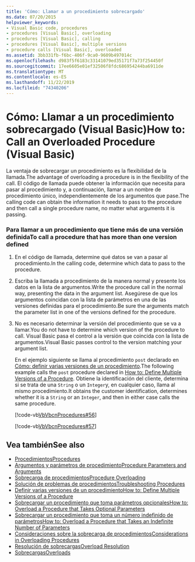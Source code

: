 ```yaml
---
title: 'Cómo: Llamar a un procedimiento sobrecargado'
ms.date: 07/20/2015
helpviewer_keywords:
- Visual Basic code, procedures
- procedures [Visual Basic], overloading
- procedures [Visual Basic], calling
- procedures [Visual Basic], multiple versions
- procedure calls [Visual Basic], overloaded
ms.assetid: 3bb331fb-f6bc-406f-9ca0-9609b497014c
ms.openlocfilehash: d983f5f6183c33141079ed35171f7a73f254450f
ms.sourcegitcommit: 17ee6605e01ef32506f8fdc686954244ba6911de
ms.translationtype: MT
ms.contentlocale: es-ES
ms.lasthandoff: 11/22/2019
ms.locfileid: "74340206"
---
```

# <a name="how-to-call-an-overloaded-procedure-visual-basic"></a><span data-ttu-id="3af14-102">Cómo: Llamar a un procedimiento sobrecargado (Visual Basic)</span><span class="sxs-lookup"><span data-stu-id="3af14-102">How to: Call an Overloaded Procedure (Visual Basic)</span></span>
<span data-ttu-id="3af14-103">La ventaja de sobrecargar un procedimiento es la flexibilidad de la llamada.</span><span class="sxs-lookup"><span data-stu-id="3af14-103">The advantage of overloading a procedure is in the flexibility of the call.</span></span> <span data-ttu-id="3af14-104">El código de llamada puede obtener la información que necesita para pasar al procedimiento y, a continuación, llamar a un nombre de procedimiento único, independientemente de los argumentos que pase.</span><span class="sxs-lookup"><span data-stu-id="3af14-104">The calling code can obtain the information it needs to pass to the procedure and then call a single procedure name, no matter what arguments it is passing.</span></span>  
  
### <a name="to-call-a-procedure-that-has-more-than-one-version-defined"></a><span data-ttu-id="3af14-105">Para llamar a un procedimiento que tiene más de una versión definida</span><span class="sxs-lookup"><span data-stu-id="3af14-105">To call a procedure that has more than one version defined</span></span>  
  
1. <span data-ttu-id="3af14-106">En el código de llamada, determine qué datos se van a pasar al procedimiento.</span><span class="sxs-lookup"><span data-stu-id="3af14-106">In the calling code, determine which data to pass to the procedure.</span></span>  
  
2. <span data-ttu-id="3af14-107">Escriba la llamada a procedimiento de la manera normal y presente los datos en la lista de argumentos.</span><span class="sxs-lookup"><span data-stu-id="3af14-107">Write the procedure call in the normal way, presenting the data in the argument list.</span></span> <span data-ttu-id="3af14-108">Asegúrese de que los argumentos coincidan con la lista de parámetros en una de las versiones definidas para el procedimiento.</span><span class="sxs-lookup"><span data-stu-id="3af14-108">Be sure the arguments match the parameter list in one of the versions defined for the procedure.</span></span>  
  
3. <span data-ttu-id="3af14-109">No es necesario determinar la versión del procedimiento que se va a llamar.</span><span class="sxs-lookup"><span data-stu-id="3af14-109">You do not have to determine which version of the procedure to call.</span></span> <span data-ttu-id="3af14-110">Visual Basic pasa el control a la versión que coincida con la lista de argumentos.</span><span class="sxs-lookup"><span data-stu-id="3af14-110">Visual Basic passes control to the version matching your argument list.</span></span>  
  
     <span data-ttu-id="3af14-111">En el ejemplo siguiente se llama al procedimiento `post` declarado en [Cómo: definir varias versiones de un procedimiento](./how-to-define-multiple-versions-of-a-procedure.md).</span><span class="sxs-lookup"><span data-stu-id="3af14-111">The following example calls the `post` procedure declared in [How to: Define Multiple Versions of a Procedure](./how-to-define-multiple-versions-of-a-procedure.md).</span></span> <span data-ttu-id="3af14-112">Obtiene la identificación del cliente, determina si se trata de una `String` o un `Integer`y, en cualquier caso, llama al mismo procedimiento.</span><span class="sxs-lookup"><span data-stu-id="3af14-112">It obtains the customer identification, determines whether it is a `String` or an `Integer`, and then in either case calls the same procedure.</span></span>  
  
     [!code-vb[VbVbcnProcedures#56](~/samples/snippets/visualbasic/VS_Snippets_VBCSharp/VbVbcnProcedures/VB/Class1.vb#56)]  
  
     [!code-vb[VbVbcnProcedures#57](~/samples/snippets/visualbasic/VS_Snippets_VBCSharp/VbVbcnProcedures/VB/Class1.vb#57)]  
  
## <a name="see-also"></a><span data-ttu-id="3af14-113">Vea también</span><span class="sxs-lookup"><span data-stu-id="3af14-113">See also</span></span>

- [<span data-ttu-id="3af14-114">Procedimientos</span><span class="sxs-lookup"><span data-stu-id="3af14-114">Procedures</span></span>](./index.md)
- [<span data-ttu-id="3af14-115">Argumentos y parámetros de procedimiento</span><span class="sxs-lookup"><span data-stu-id="3af14-115">Procedure Parameters and Arguments</span></span>](./procedure-parameters-and-arguments.md)
- [<span data-ttu-id="3af14-116">Sobrecarga de procedimientos</span><span class="sxs-lookup"><span data-stu-id="3af14-116">Procedure Overloading</span></span>](./procedure-overloading.md)
- [<span data-ttu-id="3af14-117">Solución de problemas de procedimientos</span><span class="sxs-lookup"><span data-stu-id="3af14-117">Troubleshooting Procedures</span></span>](./troubleshooting-procedures.md)
- [<span data-ttu-id="3af14-118">Definir varias versiones de un procedimiento</span><span class="sxs-lookup"><span data-stu-id="3af14-118">How to: Define Multiple Versions of a Procedure</span></span>](./how-to-define-multiple-versions-of-a-procedure.md)
- [<span data-ttu-id="3af14-119">Sobrecargar un procedimiento que toma parámetros opcionales</span><span class="sxs-lookup"><span data-stu-id="3af14-119">How to: Overload a Procedure that Takes Optional Parameters</span></span>](./how-to-overload-a-procedure-that-takes-optional-parameters.md)
- [<span data-ttu-id="3af14-120">Sobrecargar un procedimiento que toma un número indefinido de parámetros</span><span class="sxs-lookup"><span data-stu-id="3af14-120">How to: Overload a Procedure that Takes an Indefinite Number of Parameters</span></span>](./how-to-overload-a-procedure-that-takes-an-indefinite-number-of-parameters.md)
- [<span data-ttu-id="3af14-121">Consideraciones sobre la sobrecarga de procedimientos</span><span class="sxs-lookup"><span data-stu-id="3af14-121">Considerations in Overloading Procedures</span></span>](./considerations-in-overloading-procedures.md)
- [<span data-ttu-id="3af14-122">Resolución de sobrecargas</span><span class="sxs-lookup"><span data-stu-id="3af14-122">Overload Resolution</span></span>](./overload-resolution.md)
- [<span data-ttu-id="3af14-123">Sobrecargas</span><span class="sxs-lookup"><span data-stu-id="3af14-123">Overloads</span></span>](../../../../visual-basic/language-reference/modifiers/overloads.md)
